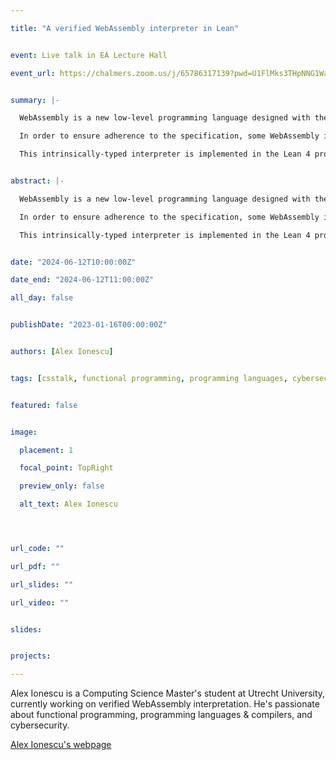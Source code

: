 ```yaml
---

title: "A verified WebAssembly interpreter in Lean"


event: Live talk in EA Lecture Hall

event_url: https://chalmers.zoom.us/j/65786317139?pwd=U1FlMks3THpNNG1WaFRJNkJxQXdBQT09


summary: |-

  WebAssembly is a new low-level programming language designed with the goal to increase interoperability and security across the software ecosystem. The WebAssembly specification is defined by the World Wide Web Consortium, with a multitude of implementors, ranging from browsers to standalone runtimes.

  In order to ensure adherence to the specification, some WebAssembly implementations use formally-verified interpreters as testing oracles. This thesis explores a novel approach to designing a formally-verified interpreter, by using an intrinsically-typed representation of the WebAssembly syntax.

  This intrinsically-typed interpreter is implemented in the Lean 4 proof assistant, leveraging its functional-but-in-place features to achieve good performance without sacrificing functional purity.


abstract: |-

  WebAssembly is a new low-level programming language designed with the goal to increase interoperability and security across the software ecosystem. The WebAssembly specification is defined by the World Wide Web Consortium, with a multitude of implementors, ranging from browsers to standalone runtimes.

  In order to ensure adherence to the specification, some WebAssembly implementations use formally-verified interpreters as testing oracles. This thesis explores a novel approach to designing a formally-verified interpreter, by using an intrinsically-typed representation of the WebAssembly syntax.

  This intrinsically-typed interpreter is implemented in the Lean 4 proof assistant, leveraging its functional-but-in-place features to achieve good performance without sacrificing functional purity.


date: "2024-06-12T10:00:00Z"

date_end: "2024-06-12T11:00:00Z"

all_day: false


publishDate: "2023-01-16T00:00:00Z"


authors: [Alex Ionescu]


tags: [csstalk, functional programming, programming languages, cybersecurity, WebAssembly]


featured: false


image:

  placement: 1

  focal_point: TopRight

  preview_only: false

  alt_text: Alex Ionescu




url_code: ""

url_pdf: ""

url_slides: ""

url_video: ""


slides:


projects:

---
```




Alex Ionescu is a Computing Science Master's student at Utrecht University, currently working on verified WebAssembly interpretation. He's passionate about functional programming, programming languages & compilers, and cybersecurity.


[Alex Ionescu's webpage](https://github.com/aionescu) 

